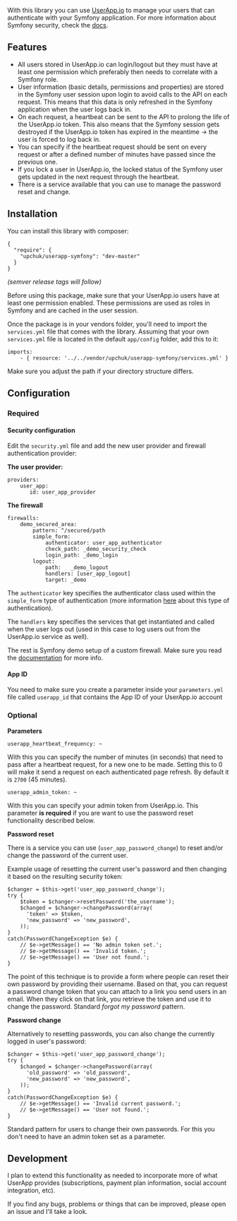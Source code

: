 With this library you can use [UserApp.io](https://www.userapp.io/) to manage your users that can authenticate
with your Symfony application. For more information about Symfony security, check the [docs](http://symfony.com/doc/current/book/security.html).

## Features

* All users stored in UserApp.io can login/logout but they must have at least one permission which preferably then needs to correlate with a Symfony role.
* User information (basic details, permissions and properties) are stored in the Symfony user session upon login to avoid calls to the API on each request. This means that this data is only refreshed in the Symfony application when the user logs back in.
* On each request, a heartbeat can be sent to the API to prolong the life of the UserApp.io token. This also means that the Symfony session gets destroyed if the UserApp.io token has expired in the meantime -> the user is forced to log back in.
* You can specify if the heartbeat request should be sent on every request or after a defined number of minutes have passed since the previous one.
* If you lock a user in UserApp.io, the locked status of the Symfony user gets updated in the next request through the heartbeat.
* There is a service available that you can use to manage the password reset and change.

 
## Installation

You can install this library with composer:

```
{
  "require": {
    "upchuk/userapp-symfony": "dev-master"
  }
}
```
*(semver release tags will follow)*

Before using this package, make sure that your UserApp.io users have at least one permission enabled. These permissions are used as roles in Symfony and are cached in the user session.

Once the package is in your vendors folder, you'll need to import the `services.yml` file that comes with the library. Assuming that your own `services.yml` file is located in the default `app/config` folder, add this to it:

```
imports:
    - { resource: '../../vendor/upchuk/userapp-symfony/services.yml' }             
 ```
 
Make sure you adjust the path if your directory structure differs.

## Configuration

### Required

#### Security configuration

Edit the `security.yml` file and add the new user provider and firewall authentication provider:

**The user  provider:**

```
providers:
	user_app:
	   id: user_app_provider
```

**The firewall**

```
firewalls:
	demo_secured_area:
	    pattern: ^/secured/path
	    simple_form:
	        authenticator: user_app_authenticator
	        check_path: _demo_security_check
	        login_path: _demo_login
	    logout:
	        path:   _demo_logout
	        handlers: [user_app_logout]
	        target: _demo
```

The `authenticator` key specifies the authenticator class used within the `simple_form` type of authentication (more information [here](http://symfony.com/doc/current/cookbook/security/custom_password_authenticator.html) about this type of authentication).

The `handlers` key specifies the services that get instantiated and called when the user logs out (used in this case to log users out from the UserApp.io service as well).

The rest is Symfony demo setup of a custom firewall. Make sure you read the [documentation](http://symfony.com/doc/current/book/security.html) for more info.

#### App ID

You need to make sure you create a parameter inside your `parameters.yml` file called `userapp_id` that contains the App ID of your UserApp.io account

### Optional

**Parameters**

```
userapp_heartbeat_frequency: ~
```

With this you can specify the number of minutes (in seconds) that need to pass after a heartbeat request, for a new one to be made. Setting this to 0 will make it send a request on each authenticated page refresh. By default it is `2700` (45 minutes).

```
userapp_admin_token: ~
```

With this you can specify your admin token from UserApp.io. This parameter **is required** if you are want to use the password reset functionality described below.

**Password reset**

There is a service you can use (`user_app_password_change`) to reset and/or change the password of the current user. 

Example usage of resetting the current user's password and then changing it based on the resulting security token:

```
$changer = $this->get('user_app_password_change');
try {
    $token = $changer->resetPassword('the_username');
    $changed = $changer->changePassword(array(
      'token' => $token,
      'new_password' => 'new_password',
    ));
}
catch(PasswordChangeException $e) {
    // $e->getMessage() == 'No admin token set.';
    // $e->getMessage() == 'Invalid token.';
    // $e->getMessage() == 'User not found.';
}
```

The point of this technique is to provide a form where people can reset their own password by providing their username. Based on that, you can request a password change token that you can attach to a link you send users in an email. When they click on that link, you retrieve the token and use it to change the password. Standard *forgot my password* pattern.

**Password change**

Alternatively to resetting passwords, you can also change the currently logged in user's password:

```
$changer = $this->get('user_app_password_change');
try {
    $changed = $changer->changePassword(array(
      'old_password' => 'old_password',
      'new_password' => 'new_password',
    ));
}
catch(PasswordChangeException $e) {
    // $e->getMessage() == 'Invalid current password.';
    // $e->getMessage() == 'User not found.';
}
```        

Standard pattern for users to change their own passwords. For this you don't need to have an admin token set as a parameter. 

## Development

I plan to extend this functionality as needed to incorporate more of what UserApp provides (subscriptions, payment plan information, social account integration, etc).

If you find any bugs, problems or things that can be improved, please open an issue and I'll take a look. 
